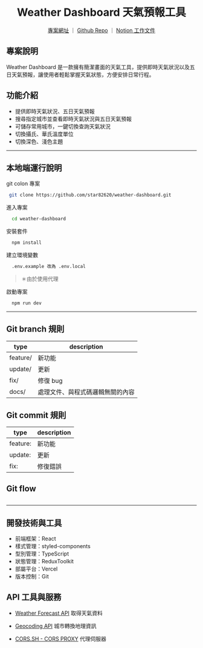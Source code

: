 <h1 align="center">Weather Dashboard 天氣預報工具</h1>

<div align="center" style="margin-bottom:24px">
  <a href="https://weather-dashboard-ayu.vercel.app">專案網址</a> ｜
  <a href="https://github.com/star82620/weather-dashboard">Github Repo</a> ｜
  <a href="https://sakayi.notion.site/ee7b67ee79364482bc30b5e0226c8f2b?pvs=4">Notion 工作文件</a>
</div>

## 專案說明

Weather Dashboard 是一款擁有簡潔畫面的天氣工具，提供即時天氣狀況以及五日天氣預報，讓使用者輕鬆掌握天氣狀態，方便安排日常行程。

## 功能介紹

- 提供即時天氣狀況、五日天氣預報
- 搜尋指定城市並查看即時天氣狀況與五日天氣預報
- 可儲存常用城市，一鍵切換查詢天氣狀況
- 切換攝氏、華氏溫度單位
- 切換深色、淺色主題

---

## 本地端運行說明

git colon 專案

```bash
 git clone https://github.com/star82620/weather-dashboard.git
```

進入專案

```bash
  cd weather-dashboard
```

安裝套件

```bash
  npm install
```

建立環境變數

```bash
  .env.example 改為 .env.local
```

> ＊由於使用代理

啟動專案

```bash
  npm run dev
```

---

## Git branch 規則

| type     | description                      |
| -------- | -------------------------------- |
| feature/ | 新功能                           |
| update/  | 更新                             |
| fix/     | 修復 bug                         |
| docs/    | 處理文件、與程式碼邏輯無關的內容 |

## Git commit 規則

| type     | description |
| -------- | ----------- |
| feature: | 新功能      |
| update:  | 更新        |
| fix:     | 修復錯誤    |

## Git flow

```

```

---

## 開發技術與工具

- 前端框架：React
- 樣式管理：styled-components
- 型別管理：TypeScript
- 狀態管理：ReduxToolkit
- 部屬平台：Vercel
- 版本控制：Git

## API 工具與服務

- [Weather Forecast API](https://open-meteo.com/en/docs)
  取得天氣資料
- [Geocoding API](https://open-meteo.com/en/docs/geocoding-api)
  城市轉換地理資訊

- [CORS.SH -
  CORS PROXY](https://proxy.cors.sh/) 代理伺服器

